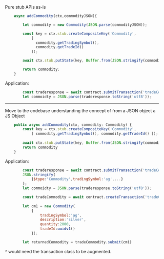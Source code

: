 
Pure stub APIs as-is

```javascript
    async addCommodity(ctx,commodityJSON){

        let commodity = new Commodity(JSON.parse(commodityJSON));

        const key = ctx.stub.createCompositeKey('Commodity',
            [ 
              commodity.getTradingSymbol(), 
              commodity.getTradeId() 
            ]);

        await ctx.stub.putState(key, Buffer.from(JSON.stringify(commodity)));

        return commodity;
    }
```

Application:

```javascript
        const traderesponse = await contract.submitTransaction('tradeCommodity', 'ag',cm1.getTradeId(),'fred bloggs');
        let commoidty = JSON.parse(traderesponse.toString('utf8'));
```

----------------------------

Move to the codebase understanding the concept of from a JSON object a JS Object


```typescript
    public async addCommodity(ctx, commodity: Commodity) {
        const key = ctx.stub.createCompositeKey('Commodity', 
            [ commodity.getTradingSymbol(), commodity.getTradeId() ]);
        
        await ctx.stub.putState(key, Buffer.from(JSON.stringify(commodity)));
        return commodity
    }
```

Application: 

```javascript
        const traderesponse = await contract.submitTransaction('tradeCommodity',
        JSON.stringify(
            {$type:'Commodity',tradingSymbol:'ag',...}
        );
        let commoidty = JSON.parse(traderesponse.toString('utf8'));
```

```javascript
        const tradeCommodity = await contract.createTransaction('tradeCommodity');
        
        let cm1 = new Commodity(
            {
                tradingSymbol:'ag',
                description:'silver',
                quantity:2000,
                tradeId:uuidv1()
            });

        let returnedCommodity = tradeCommodity.submit(cm1)

```
^ would need the transaction class to be augmented.



